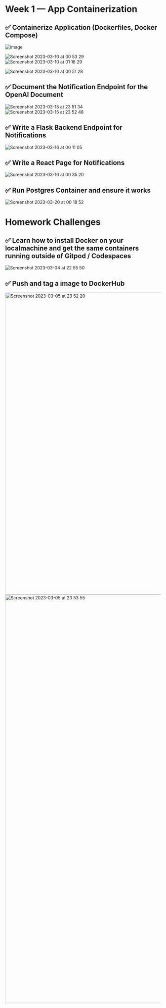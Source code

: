 # Week 1 — App Containerization

## :white_check_mark:  Containerize Application (Dockerfiles, Docker Compose)

![image](https://user-images.githubusercontent.com/47042467/221966565-1d0fab02-76a9-4f17-925f-6ed66873bff1.png)

![Screenshot 2023-03-10 at 00 53 29](https://user-images.githubusercontent.com/47042467/225101322-41d92f19-f135-4273-874d-1ec45dbf59e9.png)
![Screenshot 2023-03-10 at 01 18 29](https://user-images.githubusercontent.com/47042467/225101331-b4da3228-be60-4596-a629-e8662435c1fe.png)

![Screenshot 2023-03-10 at 00 51 28](https://user-images.githubusercontent.com/47042467/225101305-dbe36e93-de2c-403e-89d1-6bc416c9bd58.png)

## :white_check_mark:   Document the Notification Endpoint for the OpenAI Document

![Screenshot 2023-03-15 at 23 51 34](https://user-images.githubusercontent.com/47042467/225459144-d8187fe5-3af6-4032-aaed-a01550629215.png)
![Screenshot 2023-03-15 at 23 52 48](https://user-images.githubusercontent.com/47042467/225459153-2f90fd41-7cc4-4eb8-ad32-e746f8f336b8.png)

## :white_check_mark: Write a Flask Backend Endpoint for Notifications

![Screenshot 2023-03-16 at 00 11 05](https://user-images.githubusercontent.com/47042467/225459509-2386be7b-9368-463a-b2e0-551a760052cf.png)

## :white_check_mark: Write a React Page for Notifications
![Screenshot 2023-03-16 at 00 35 20](https://user-images.githubusercontent.com/47042467/225459513-dc2d083b-388d-44f8-983c-6a8fdefea2fc.png)

## :white_check_mark: Run Postgres Container and ensure it works

![Screenshot 2023-03-20 at 00 18 52](https://user-images.githubusercontent.com/47042467/226460750-2390ab61-3c00-4d65-8927-335bcc2edf72.png)

# Homework Challenges

## :white_check_mark: Learn how to install Docker on your localmachine and get the same containers running outside of Gitpod / Codespaces

![Screenshot 2023-03-04 at 22 55 50](https://user-images.githubusercontent.com/47042467/222926188-9755357f-411d-4a84-873b-858f012b3915.png)

## :white_check_mark: Push and tag a image to DockerHub 

<img width="975" alt="Screenshot 2023-03-05 at 23 52 20" src="https://user-images.githubusercontent.com/47042467/222985362-bd195958-013e-4a51-81bf-769e04ec7629.png">

<img width="1320" alt="Screenshot 2023-03-05 at 23 53 55" src="https://user-images.githubusercontent.com/47042467/222985404-9c5ca80b-5757-4249-b3fb-ff30505600e4.png">


